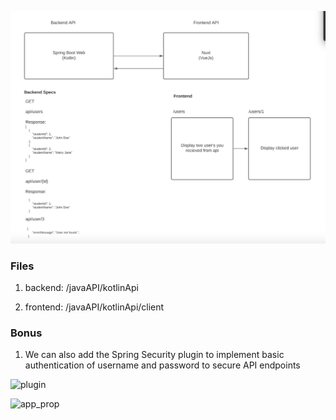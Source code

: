![spec](/images/kotlin_nuxt.png)
### Files
 1. backend: /javaAPI/kotlinApi

 1. frontend: /javaAPI/kotlinApi/client

### Bonus
 1. We can also add the Spring Security plugin to implement basic authentication of username and password to secure API endpoints

![plugin](https://user-images.githubusercontent.com/13556673/120576117-40b36c80-c3f0-11eb-8ff2-facd25c78651.png)

   ![app_prop](https://user-images.githubusercontent.com/13556673/120576001-0d70dd80-c3f0-11eb-9931-64baa0b660ff.png)



